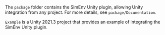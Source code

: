 The `package` folder contains the SimEnv Unity plugin, allowing Unity integration from any project. For more details, see `package/Documentation`.

`Example` is a Unity 2021.3 project that provides an example of integrating the SimEnv Unity plugin.